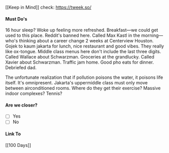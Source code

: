 [[Keep in Mind]]
check: https://tweek.so/
#### Must Do's

16 hour sleep? Woke up feeling more refreshed. Breakfast—we could get used to this place. Reddit's banned here. Called Max Kastl in the morning—who's thinking about a career change 2 weeks at Centerview Houston. Gojek to kaum jakarta for lunch, nice restaurant and good vibes. They really like ox-tongue. Middle class menus here don't include the last three digits. Called Wallace about Schwarzman. Groceries at the grandlucky. Called Xavier about Schwarzman. Traffic jam home. Good pho eats for dinner. Debriefed dad.

The unfortunate realization that if pollution poisons the water, it poisons life itself. It's omnipresent. Jakarta's uppermiddle class must only move between airconditioned rooms. Where do they get their exercise? Massive indoor complexes? Tennis?
#### Are we closer?
- [ ] Yes
- [ ] No
#### Link To
[[100 Days]]